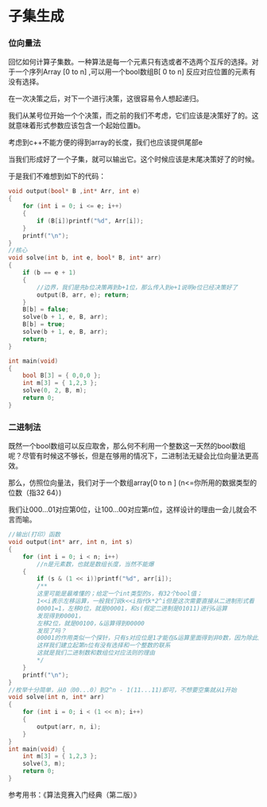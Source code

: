 # 子集生成

### 位向量法

回忆如何计算子集数。一种算法是每一个元素只有选或者不选两个互斥的选择。对于一个序列Array [0 to n] ,可以用一个bool数组B[ 0 to n] 反应对应位置的元素有没有选择。

在一次决策之后，对下一个进行决策，这很容易令人想起递归。  

我们从某号位开始一个个决策，而之前的我们不考虑，它们应该是决策好了的。这就意味着形式参数应该包含一个起始位置b。

考虑到c++不能方便的得到array的长度，我们也应该提供尾部e

当我们形成好了一个子集，就可以输出它。这个时候应该是末尾决策好了的时候。

于是我们不难想到如下的代码：

```C++	
void output(bool* B ,int* Arr, int e)
{
    for (int i = 0; i <= e; i++)
    {
        if (B[i])printf("%d", Arr[i]);
    }
    printf("\n");
}
//核心
void solve(int b, int e, bool* B, int* arr)
{
    if (b == e + 1) 
    {
        //边界，我们是先b位决策再到b+1位，那么传入到e+1说明e位已经决策好了
        output(B, arr, e); return;
    }
    B[b] = false;
    solve(b + 1, e, B, arr);
    B[b] = true;
    solve(b + 1, e, B, arr);
    return;
}

int main(void)
{
    bool B[3] = { 0,0,0 };
    int m[3] = { 1,2,3 };
    solve(0, 2, B, m);
    return 0;
}
```

### 二进制法

既然一个bool数组可以反应取舍，那么何不利用一个整数这一天然的bool数组呢？尽管有时候这不够长，但是在够用的情况下，二进制法无疑会比位向量法更高效。

那么，仿照位向量法，我们对于一个数组array[0 to n ] (n<=你所用的数据类型的位数（指32 64）)

我们让000...01对应第0位，让100...00对应第n位，这样设计的理由一会儿就会不言而喻。

```c++
//输出(打印）函数
void output(int* arr, int n, int s)
{
    for (int i = 0; i < n; i++)
        //n是元素数，也就是数组长度，当然不能爆
    {
        if (s & (1 << i))printf("%d", arr[i]);
        /**
        这里可能是最难懂的；给定一个int类型的s，有32个bool值；
        1<<i表示左移运算，一般我们说k<<i指代k*2^i但是这次需要直接从二进制形式看
        00001=1，左移0位，就是00001，和s(假定二进制是01011)进行&运算
        发现得到00001，
        左移2位，就是00100，&运算得到00000
        发现了吗？
        00001的作用类似一个探针，只有s对应位是1才能在&运算里面得到非0数，因为除此之外的一切位		   都会是0。
        这样我们建立起第n位有没有选择和一个整数的联系
        这就是我们二进制数和数组位对应法则的理由
        */
    }
    printf("\n");
}
//枚举十分简单，从0（00...0）到2^n - 1(11...11)即可，不想要空集就从1开始
void solve(int n, int* arr)
{
    for (int i = 0; i < (1 << n); i++)
    {
        output(arr, n, i);
    }
}
int main(void) {
    int m[3] = { 1,2,3 };
    solve(3, m);
    return 0;
}
```



参考用书：《算法竞赛入门经典（第二版）》